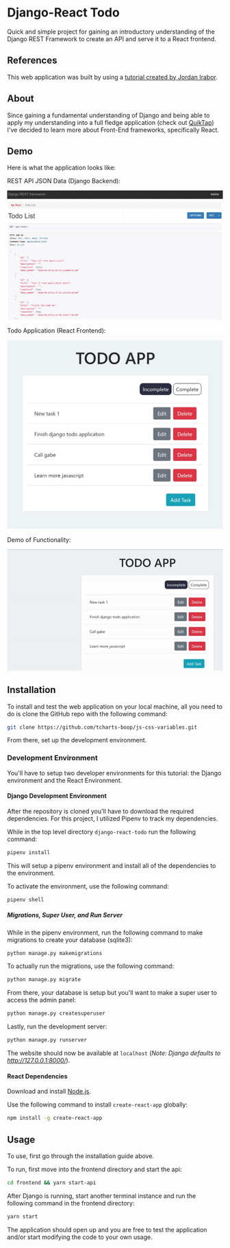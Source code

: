# Django-React Todo

Quick and simple project for gaining an introductory understanding of the Django REST Framework to create an API and serve it to a React frontend.

## References
This web application was built by using a [tutorial created by Jordan Irabor](https://www.digitalocean.com/community/tutorials/build-a-to-do-application-using-django-and-react).

## About
Since gaining a fundamental understanding of Django and being able to apply my understanding into a full fledge application (check out [QuikTap](https://github.com/tcharts-boop/quiktap)) I've decided to learn more about Front-End frameworks, specifically React.

## Demo

Here is what the application looks like:

<p float="left">
    <p>REST API JSON Data (Django Backend):</p>
    <img src="./assets/django_rest_api.jpg" width="600" />
    <p>Todo Application (React Frontend):</p>
    <img src="./assets/react_frontend.jpg" width="600" /> 
    <p>Demo of Functionality:</p>
    <img src="./assets/demo.gif" width="600" />
</p>

## Installation

To install and test the web application on your local machine, all you need to do is clone the GitHub repo with the following command:

```bash
git clone https://github.com/tcharts-boop/js-css-variables.git
```

From there, set up the development environment.

### Development Environment

You'll have to setup two developer environments for this tutorial: the Django environment and the React Environment.

#### Django Development Environment

After the repository is cloned you'll have to download the required dependencies.
For this project, I utilized Pipenv to track my dependencies.

While in the top level directory `django-react-todo` run the following command:
```bash
pipenv install
```

This will setup a pipenv environment and install all of the dependencies to the environment.

To activate the environment, use the following command:
```bash
pipenv shell
```
##### Migrations, Super User, and Run Server

While in the pipenv environment, run the following command to make migrations to create your database (sqlite3):
```bash
python manage.py makemigrations
```

To actually run the migrations, use the following command:
```bash
python manage.py migrate
```

From there, your database is setup but you'll want to make a super user to access the admin panel:
```bash
python manage.py createsuperuser
```

Lastly, run the development server:
```bash
python manage.py runserver
```

The website should now be available at `localhost` (*Note: Django defaults to http://127.0.0.1:8000/*).

#### React Dependencies

Download and install [Node.js](https://nodejs.org/en/download/).

Use the following command to install `create-react-app` globally:

```bash
npm install -g create-react-app
```

## Usage

To use, first go through the installation guide above. 

To run, first move into the frontend directory and start the api:

```bash
cd frontend && yarn start-api
```

After Django is running, start another terminal instance and run the following command in the frontend directory:

```bash
yarn start
```

The application should open up and you are free to test the application and/or start modifying the code to your own usage.
